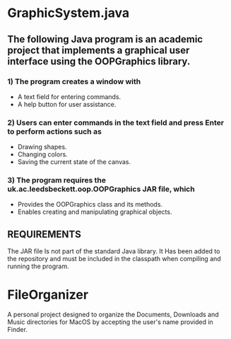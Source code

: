 # GraphicSystem.java 
## The following Java program is an academic project that implements a graphical user interface using the OOPGraphics library. 
### 1) The program creates a window with
- A text field for entering commands.
- A help button for user assistance.
### 2) Users can enter commands in the text field and press Enter to perform actions such as
- Drawing shapes.
- Changing colors.
- Saving the current state of the canvas.
### 3) The program requires the uk.ac.leedsbeckett.oop.OOPGraphics JAR file, which
- Provides the OOPGraphics class and its methods.
- Enables creating and manipulating graphical objects.

## REQUIREMENTS
The JAR file Is not part of the standard Java library.
It Has been added to the repository and must be included in the classpath when compiling and running the program.

# FileOrganizer 
A personal project designed to organize the Documents, Downloads and Music directories for MacOS by accepting the user's name provided in Finder.
